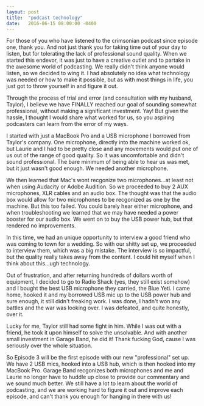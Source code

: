 ```yaml
---
layout: post
title:  "podcast technology"
date:   2016-06-15 08:00:00 -0400
---
```

For those of you who have listened to the crimsonian podcast since episode one, thank you. And not just thank you for taking time out of your day to listen, but for tolerating the lack of professional sound quality. When we started this endevor, it was just to have a creative outlet and to partake in the awesome world of podcasting. We really didn't think anyone would listen, so we decided to wing it. I had absolutely no idea what technology was needed or how to make it possible, but as with most things in life, you just got to throw yourself in and figure it out.

Through the process of trial and error (and consultation with my husband, Taylor), I believe we have FINALLY reached our goal of sounding somewhat professional, without making a significant investment. Yay! But given the hassle, I thought I would share what worked for us, so you aspiring podcasters can learn from the error of my ways.

I started with just a MacBook Pro and a USB microphone I borrowed from Taylor's company. One microphone, directly into the machine worked ok, but Laurie and I had to be pretty close and any movements would put one of us out of the range of good quality. So it was uncomfortable and didn't sound professional. The bare minimum of being able to hear us was met, but it just wasn't good enough. We needed another microphone.

We then learned that Mac's wont recgonize two microphones...at least not when using Audacity or Adobe Audition. So we proceeded to buy 2 AUX microphones, XLR cables and an audio box. The thought was that the audio box would allow for two microphones to be recgonized as one by the machine. But this too failed. You could barely hear either microphone, and when troubleshooting we learned that we may have needed a power booster for our audio box. We went on to buy the USB power hub, but that rendered no improvements.

In this time, we had an unique opportunity to interview a good friend who was coming to town for a wedding. So with our shitty set up, we proceeded to interview them, which was a big mistake. The interview is so impactful, but the quality really takes away from the content. I could hit myself when I think about this...ugh technology.

Out of frustration, and after returning hundreds of dollars worth of equipment, I decided to go to Radio Shack (yes, they still exist somehow) and I bought the best USB microphone they carried, the Blue Yeti. I came home, hooked it and my borrowed USB mic up to the USB power hub and sure enough, it still didn't freaking work. I was done, I hadn't won any battles and the war was looking over. I was defeated, and quite honestly, over it. 

Lucky for me, Taylor still had some fight in him. While I was out with a friend, he took it upon himself to solve the unsolvable. And with another small investment in Garage Band, he did it! Thank fucking God, cause I was seriously over the whole situation.

So Episode 3 will be the first episode with our new "professional" set up. We have 2 USB mics, hooked into a USB hub, which is then hooked into my MacBook Pro. Garage Band recgonizes both microphones and me and Laurie no longer have to huddle up close to provide our commentary and we sound much better. We still have a lot to learn about the world of podcasting, and we are working hard to figure it out and improve each episode, and can't thank you enough for hanging in there with us!

